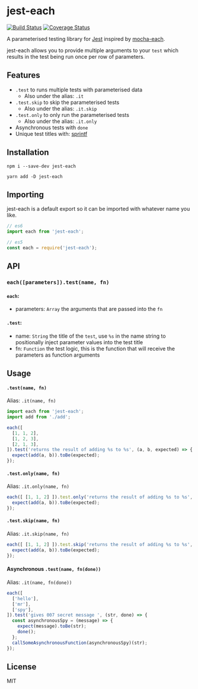 # jest-each

[![Build Status](https://travis-ci.org/mattphillips/jest-each.svg?branch=master)](https://travis-ci.org/mattphillips/jest-each)
[![Coverage Status](https://coveralls.io/repos/github/mattphillips/jest-each/badge.svg?branch=master)](https://coveralls.io/github/mattphillips/jest-each?branch=master)

A parameterised testing library for [Jest](https://facebook.github.io/jest/) inspired by [mocha-each](https://github.com/ryym/mocha-each).

jest-each allows you to provide multiple arguments to your `test` which results in the test being run once per row of parameters.

## Features
 - `.test` to runs multiple tests with parameterised data
   * Also under the alias: `.it`
 - `.test.skip` to skip the parameterised tests
    * Also under the alias: `.it.skip`
 - `.test.only` to only run the parameterised tests
    * Also under the alias: `.it.only`
 - Asynchronous tests with `done`
 - Unique test titles with: [sprintf](https://github.com/alexei/sprintf.js)

## Installation

`npm i --save-dev jest-each`

`yarn add -D jest-each`

## Importing

jest-each is a default export so it can be imported with whatever name you like.

```js
// es6
import each from 'jest-each';

// es5
const each = require('jest-each');
```

## API

### `each([parameters]).test(name, fn)`

#### `each`:
  - parameters: `Array` the arguments that are passed into the `fn`

#### `.test`:
  - name: `String` the title of the `test`, use `%s` in the name string to positionally inject parameter values into the test title
  - fn: `Function` the test logic, this is the function that will receive the parameters as function arguments

## Usage

#### `.test(name, fn)`
Alias: `.it(name, fn)`

```js
import each from 'jest-each';
import add from './add';

each([
  [1, 1, 2],
  [1, 2, 3],
  [2, 1, 3],
]).test('returns the result of adding %s to %s', (a, b, expected) => {
  expect(add(a, b)).toBe(expected);
});
```

#### `.test.only(name, fn)`
Alias: `.it.only(name, fn)`

```js
each([ [1, 1, 2] ]).test.only('returns the result of adding %s to %s', (a, b, expected) => {
  expect(add(a, b)).toBe(expected);
});
```

#### `.test.skip(name, fn)`
Alias: `.it.skip(name, fn)`

```js
each([ [1, 1, 2] ]).test.skip('returns the result of adding %s to %s', (a, b, expected) => {
  expect(add(a, b)).toBe(expected);
});
```

#### Asynchronous `.test(name, fn(done))`
Alias: `.it(name, fn(done))`

```js
each([
  ['hello'],
  ['mr'],
  ['spy'],
]).test('gives 007 secret message ', (str, done) => {
  const asynchronousSpy = (message) => {
    expect(message).toBe(str);
    done();
  };
  callSomeAsynchronousFunction(asynchronousSpy)(str);
});
```

## License

MIT
